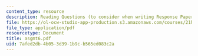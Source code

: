 ```yaml
---
content_type: resource
description: Reading Questions (to consider when writing Response Papers).
file: https://ol-ocw-studio-app-production.s3.amazonaws.com/courses/21h-342-the-royal-family-fall-2003/7afed2db4b053d391b9cb565ed083c2a_asgmt6.pdf
file_type: application/pdf
resourcetype: Document
title: asgmt6.pdf
uid: 7afed2db-4b05-3d39-1b9c-b565ed083c2a
---
```


